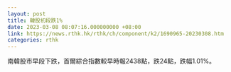 ```yaml
---
layout: post
title: 韓股初段跌1%
date: 2023-03-08 08:07:16.000000000 +08:00
link: https://news.rthk.hk/rthk/ch/component/k2/1690965-20230308.htm
categories: rthk
---
```


南韓股市早段下跌，首爾綜合指數較早時報2438點，跌24點，跌幅1.01%。
